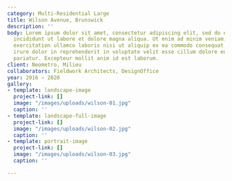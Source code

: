 ```yaml
---
category: Multi-Residential Large
title: Wilson Avenue, Brunswick
description: ''
body: Lorem ipsum dolor sit amet, consectetur adipiscing elit, sed do eiusmod tempor
  incididunt ut labore et dolore magna aliqua. Ut enim ad minim veniam, quis nostrud
  exercitation ullamco laboris nisi ut aliquip ex ea commodo consequat. Duis aute
  irure dolor in reprehenderit in voluptate velit esse cillum dolore eu fugiat nulla
  pariatur. Excepteur mollit anim id est laborum.
client: Neometro, Milieu
collaborators: Fieldwork Architects, DesignOffice
year: 2016 — 2020
gallery:
- template: landscape-image
  project-link: []
  image: "/images/uploads/wilson-01.jpg"
  caption: ''
- template: landscape-full-image
  project-link: []
  image: "/images/uploads/wilson-02.jpg"
  caption: ''
- template: portrait-image
  project-link: []
  image: "/images/uploads/wilson-03.jpg"
  caption: ''

---
```

